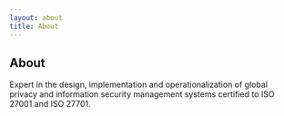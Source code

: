 ```yaml
---
layout: about
title: About
---
```


## About
Expert in the design, implementation and operationalization of global privacy and information security management systems certified to ISO 27001 and ISO 27701.
